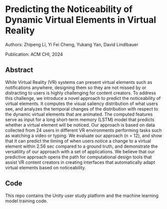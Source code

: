 # Predicting the Noticeability of Dynamic Virtual Elements in Virtual Reality

Authors: Zhipeng Li, Yi Fei Cheng, Yukang Yan, David Lindlbauer

Publication: ACM CHI, 2024

## Abstract

While Virtual Reality (VR) systems can present virtual elements such as notifications anywhere, designing them so they are not missed by or distracting to users is highly challenging for content creators. To address this challenge, we introduce a novel approach to predict the noticeability of virtual elements. It computes the visual saliency distribution of what users see, and analyzes the temporal changes of the distribution with respect to the dynamic virtual elements that are animated. The computed features serve as input for a long short-term memory (LSTM) model that predicts whether a virtual element will be noticed. Our approach is based on data collected from 24 users in different VR environments performing
tasks such as watching a video or typing. We evaluate our approach (n = 12), and show that it can predict the timing of when users notice a change to a virtual element within 2.56 sec compared to a ground truth, and demonstrate the versatility of our approach with a set of applications. We believe that our predictive approach opens the path for computational design tools that assist VR content creators in creating interfaces that automatically adapt virtual elements based on noticeability.

## Code

This repo contains the Unity user study platform and the machine learning model training code.
